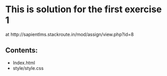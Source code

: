 <h1>This is solution for the first exercise 1</h1> at 
http://sapientlms.stackroute.in/mod/assign/view.php?id=8

<h2>Contents:</h2>
<ul>
	<li>Index.html</li>
	<li>style/style.css</li>
</ul>